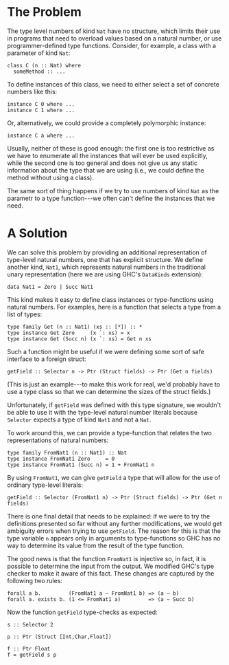 # The Problem


The type level numbers of kind `Nat` have no structure,
which limits their use in programs that need to overload
values based on a natural number, or use programmer-defined
type functions.  Consider, for example, a class with a
parameter of kind `Nat`:

```wiki
class C (n :: Nat) where
  someMethod :: ...
```


To define instances of this class, we need to either select
a set of concrete numbers like this:

```wiki
instance C 0 where ...
instance C 1 where ...
```


Or, alternatively, we could provide a completely polymorphic instance:

```wiki
instance C a where ...
```


Usually, neither of these is good enough:  the first one is too restrictive as we
have to enumerate all the instances that will ever be used explicitly, while the
second one is too general and does not give us any static information about the
type that we are using (i.e., we could define the method without using a class).


The same sort of thing happens if we try to use numbers of kind `Nat` as the parametr
to a type function---we often can't define the instances that we need.

# A Solution


We can solve this problem by providing an additional representation of type-level natural numbers,
one that has explicit structure.  We define another kind, `Nat1`, which represents natural numbers
in the traditional unary representation (here we are using GHC's `DataKinds` extension):

```wiki
data Nat1 = Zero | Succ Nat1
```


This kind makes it easy to define class instances or type-functions using natural numbers.
For examples, here is a function that selects a type from a list of types:

```wiki
type family Get (n :: Nat1) (xs :: [*]) :: *
type instance Get Zero     (x `: xs) = x
type instance Get (Succ n) (x `: xs) = Get n xs
```


Such a function might be useful if we were defining some sort of safe interface
to a foreign struct:

```wiki
getField :: Selector n -> Ptr (Struct fields) -> Ptr (Get n fields)
```


(This is just an example---to make this work for real, we'd probably
have to use a type class so that we can determine the sizes of the struct fields.)


Unfortunately, if `getField` was defined with this type signature, we
wouldn't be able to use it with the type-level natural number literals
because `Selector` expects a type of kind `Nat1` and not a `Nat`.


To work around this, we can provide a type-function that relates the
two representations of natural numbers:

```wiki
type family FromNat1 (n :: Nat1) :: Nat
type instance FromNat1 Zero     = 0
type instance FromNat1 (Succ n) = 1 + FromNat1 n
```


By using `FromNat1`, we can give `getField` a type that will allow
for the use of ordinary type-level literals:

```wiki
getField :: Selector (FromNat1 n) -> Ptr (Struct fields) -> Ptr (Get n fields)
```


There is one final detail that needs to be explained: if we were to try the
definitions presented so far without any further modifications, we would get
ambiguity errors when trying to use `getField`.   The reason for this is that
the type variable `n` appears only in arguments to type-functions so GHC
has no way to determine its value from the result of the type function.


The good news is that the function `FromNat1` is injective so, in fact,
it is possible to determine the input from the output.  We modified GHC's
type checker to make it aware of this fact.  These changes are captured
by the following two rules:

```wiki
forall a b.         (FromNat1 a ~ FromNat1 b) => (a ~ b)
forall a. exists b. (1 <= FromNat1 a)         => (a ~ Succ b)
```


Now the function `getField` type-checks as expected:

```wiki
s :: Selector 2

p :: Ptr (Struct [Int,Char,Float])

f :: Ptr Float
f = getField s p
```